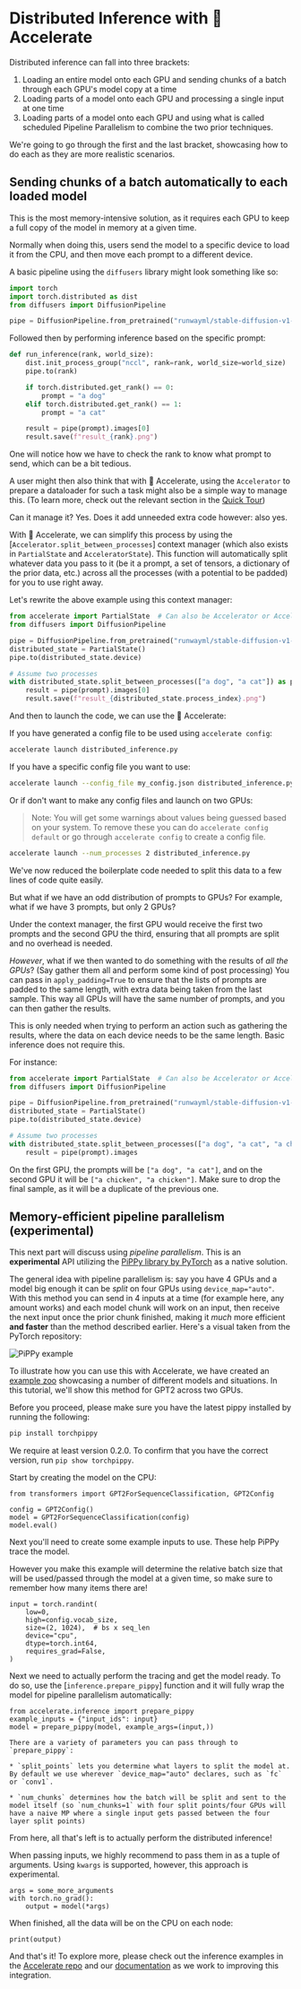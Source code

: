 <!--Copyright 2023 The HuggingFace Team. All rights reserved.

Licensed under the Apache License, Version 2.0 (the "License"); you may not use this file except in compliance with
the License. You may obtain a copy of the License at

http://www.apache.org/licenses/LICENSE-2.0

Unless required by applicable law or agreed to in writing, software distributed under the License is distributed on
an "AS IS" BASIS, WITHOUT WARRANTIES OR CONDITIONS OF ANY KIND, either express or implied. See the License for the
specific language governing permissions and limitations under the License.

⚠️ Note that this file is in Markdown but contain specific syntax for our doc-builder (similar to MDX) that may not be
rendered properly in your Markdown viewer.
-->

# Distributed Inference with 🤗 Accelerate

Distributed inference can fall into three brackets:

1. Loading an entire model onto each GPU and sending chunks of a batch through each GPU's model copy at a time
2. Loading parts of a model onto each GPU and processing a single input at one time
3. Loading parts of a model onto each GPU and using what is called scheduled Pipeline Parallelism to combine the two prior techniques. 

We're going to go through the first and the last bracket, showcasing how to do each as they are more realistic scenarios.


## Sending chunks of a batch automatically to each loaded model

This is the most memory-intensive solution, as it requires each GPU to keep a full copy of the model in memory at a given time. 

Normally when doing this, users send the model to a specific device to load it from the CPU, and then move each prompt to a different device. 

A basic pipeline using the `diffusers` library might look something like so:

```python
import torch
import torch.distributed as dist
from diffusers import DiffusionPipeline

pipe = DiffusionPipeline.from_pretrained("runwayml/stable-diffusion-v1-5", torch_dtype=torch.float16)
```
Followed then by performing inference based on the specific prompt:

```python
def run_inference(rank, world_size):
    dist.init_process_group("nccl", rank=rank, world_size=world_size)
    pipe.to(rank)

    if torch.distributed.get_rank() == 0:
        prompt = "a dog"
    elif torch.distributed.get_rank() == 1:
        prompt = "a cat"

    result = pipe(prompt).images[0]
    result.save(f"result_{rank}.png")
```
One will notice how we have to check the rank to know what prompt to send, which can be a bit tedious.

A user might then also think that with 🤗 Accelerate, using the `Accelerator` to prepare a dataloader for such a task might also be 
a simple way to manage this. (To learn more, check out the relevant section in the [Quick Tour](../quicktour#distributed-evaluation))

Can it manage it? Yes. Does it add unneeded extra code however: also yes.


With 🤗 Accelerate, we can simplify this process by using the [`Accelerator.split_between_processes`] context manager (which also exists in `PartialState` and `AcceleratorState`). 
This function will automatically split whatever data you pass to it (be it a prompt, a set of tensors, a dictionary of the prior data, etc.) across all the processes (with a potential
to be padded) for you to use right away.

Let's rewrite the above example using this context manager:

```python
from accelerate import PartialState  # Can also be Accelerator or AcceleratorState
from diffusers import DiffusionPipeline

pipe = DiffusionPipeline.from_pretrained("runwayml/stable-diffusion-v1-5", torch_dtype=torch.float16)
distributed_state = PartialState()
pipe.to(distributed_state.device)

# Assume two processes
with distributed_state.split_between_processes(["a dog", "a cat"]) as prompt:
    result = pipe(prompt).images[0]
    result.save(f"result_{distributed_state.process_index}.png")
```

And then to launch the code, we can use the 🤗 Accelerate:

If you have generated a config file to be used using `accelerate config`:

```bash
accelerate launch distributed_inference.py
```

If you have a specific config file you want to use:

```bash
accelerate launch --config_file my_config.json distributed_inference.py
```

Or if don't want to make any config files and launch on two GPUs:

> Note: You will get some warnings about values being guessed based on your system. To remove these you can do `accelerate config default` or go through `accelerate config` to create a config file.

```bash
accelerate launch --num_processes 2 distributed_inference.py
```

We've now reduced the boilerplate code needed to split this data to a few lines of code quite easily.

But what if we have an odd distribution of prompts to GPUs? For example, what if we have 3 prompts, but only 2 GPUs? 

Under the context manager, the first GPU would receive the first two prompts and the second GPU the third, ensuring that 
all prompts are split and no overhead is needed.

*However*, what if we then wanted to do something with the results of *all the GPUs*? (Say gather them all and perform some kind of post processing)
You can pass in `apply_padding=True` to ensure that the lists of prompts are padded to the same length, with extra data being taken 
from the last sample. This way all GPUs will have the same number of prompts, and you can then gather the results.

<Tip>

This is only needed when trying to perform an action such as gathering the results, where the data on each device 
needs to be the same length. Basic inference does not require this.

</Tip>

For instance:

```python
from accelerate import PartialState  # Can also be Accelerator or AcceleratorState
from diffusers import DiffusionPipeline

pipe = DiffusionPipeline.from_pretrained("runwayml/stable-diffusion-v1-5", torch_dtype=torch.float16)
distributed_state = PartialState()
pipe.to(distributed_state.device)

# Assume two processes
with distributed_state.split_between_processes(["a dog", "a cat", "a chicken"], apply_padding=True) as prompt:
    result = pipe(prompt).images
```

On the first GPU, the prompts will be `["a dog", "a cat"]`, and on the second GPU it will be `["a chicken", "a chicken"]`.
Make sure to drop the final sample, as it will be a duplicate of the previous one.

## Memory-efficient pipeline parallelism (experimental)

This next part will discuss using *pipeline parallelism*. This is an **experimental** API utilizing the [PiPPy library by PyTorch](https://github.com/pytorch/PiPPy/) as a native solution. 

The general idea with pipeline parallelism is: say you have 4 GPUs and a model big enough it can be *split* on four GPUs using `device_map="auto"`. With this method you can send in 4 inputs at a time (for example here, any amount works) and each model chunk will work on an input, then receive the next input once the prior chunk finished, making it *much* more efficient **and faster** than the method described earlier. Here's a visual taken from the PyTorch repository:

![PiPPy example](https://camo.githubusercontent.com/681d7f415d6142face9dd1b837bdb2e340e5e01a58c3a4b119dea6c0d99e2ce0/68747470733a2f2f692e696d6775722e636f6d2f657955633934372e706e67)

To illustrate how you can use this with Accelerate, we have created an [example zoo](https://github.com/huggingface/accelerate/tree/main/examples/inference) showcasing a number of different models and situations. In this tutorial, we'll show this method for GPT2 across two GPUs.

Before you proceed, please make sure you have the latest pippy installed by running the following:

```bash
pip install torchpippy
```

We require at least version 0.2.0. To confirm that you have the correct version, run `pip show torchpippy`.

Start by creating the model on the CPU:

```{python}
from transformers import GPT2ForSequenceClassification, GPT2Config

config = GPT2Config()
model = GPT2ForSequenceClassification(config)
model.eval()
```

Next you'll need to create some example inputs to use. These help PiPPy trace the model.

<Tip warning={true}>
    However you make this example will determine the relative batch size that will be used/passed
    through the model at a given time, so make sure to remember how many items there are!
</Tip>

```{python}
input = torch.randint(
    low=0,
    high=config.vocab_size,
    size=(2, 1024),  # bs x seq_len
    device="cpu",
    dtype=torch.int64,
    requires_grad=False,
)
```
Next we need to actually perform the tracing and get the model ready. To do so, use the [`inference.prepare_pippy`] function and it will fully wrap the model for pipeline parallelism automatically:

```{python}
from accelerate.inference import prepare_pippy
example_inputs = {"input_ids": input}
model = prepare_pippy(model, example_args=(input,))
```

<Tip>

    There are a variety of parameters you can pass through to `prepare_pippy`:
    
    * `split_points` lets you determine what layers to split the model at. By default we use wherever `device_map="auto" declares, such as `fc` or `conv1`.

    * `num_chunks` determines how the batch will be split and sent to the model itself (so `num_chunks=1` with four split points/four GPUs will have a naive MP where a single input gets passed between the four layer split points)

</Tip>

From here, all that's left is to actually perform the distributed inference!

<Tip warning={true}>

When passing inputs, we highly recommend to pass them in as a tuple of arguments. Using `kwargs` is supported, however, this approach is experimental.
</Tip>

```{python}
args = some_more_arguments
with torch.no_grad():
    output = model(*args)
```

When finished, all the data will be on the CPU on each node:

```{python}
print(output)
```

And that's it! To explore more, please check out the inference examples in the [Accelerate repo](https://github.com/huggingface/accelerate/tree/main/examples/inference) and our [documentation](../package_reference/inference) as we work to improving this integration. 
